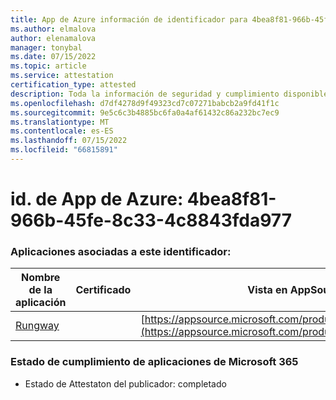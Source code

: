 ```yaml
---
title: App de Azure información de identificador para 4bea8f81-966b-45fe-8c33-4c8843fda977
ms.author: elmalova
author: elenamalova
manager: tonybal
ms.date: 07/15/2022
ms.topic: article
ms.service: attestation
certification_type: attested
description: Toda la información de seguridad y cumplimiento disponible para 4bea8f81-966b-45fe-8c33-4c8843fda977.
ms.openlocfilehash: d7df4278d9f49323cd7c07271babcb2a9fd41f1c
ms.sourcegitcommit: 9e5c6c3b4885bc6fa0a4af61432c86a232bc7ec9
ms.translationtype: MT
ms.contentlocale: es-ES
ms.lasthandoff: 07/15/2022
ms.locfileid: "66815891"
---
```

# <a name="azure-app-id-4bea8f81-966b-45fe-8c33-4c8843fda977"></a>id. de App de Azure: 4bea8f81-966b-45fe-8c33-4c8843fda977


### <a name="apps-associated-with-this-id"></a>Aplicaciones asociadas a este identificador:
| **Nombre de la aplicación** | **Certificado** | **Vista en AppSource** |
|--------------|---------------|-----------------------|
| [Rungway](../forward/WA200004123.md) |  | [https://appsource.microsoft.com/product/office/WA200004123](https://appsource.microsoft.com/product/office/WA200004123) |

### <a name="microsoft-365-app-compliance-status"></a>Estado de cumplimiento de aplicaciones de Microsoft 365
- Estado de Attestaton del publicador: completado
